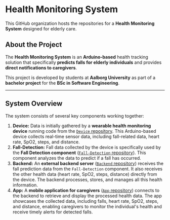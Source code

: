 # Health Monitoring System

This GitHub organization hosts the repositories for a **Health Monitoring System** designed for elderly care.

## About the Project

The **Health Monitoring System** is an **Arduino-based** health tracking solution that specifically **predicts falls for elderly individuals** and provides **direct notifications to caregivers**.

This project is developed by students at **Aalborg University** as part of a **bachelor project** for the **BSc in Software Engineering**.

---

## System Overview

The system consists of several key components working together:

1.  **Device:** Data is initially gathered by a **wearable health monitoring device** running code from the [`Device` repository](https://github.com/Bachelor-Alz/Device). This Arduino-based device collects real-time sensor data, including fall-related data, heart rate, SpO2, steps, and distance.
2.  **Fall-Detection:** Fall data collected by the device is specifically used by the **Fall Detection component** ([`Fall-Detection` repository](https://github.com/Bachelor-Alz/Fall_detection)). This component analyzes the data to predict if a fall has occurred.
3.  **Backend:** An **external backend server** ([`Backend` repository](https://github.com/Bachelor-Alz/Backend)) receives the fall prediction data from the `Fall-Detection` component. It also receives the other health data (heart rate, SpO2, steps, distance) directly from the device. The backend processes, stores, and manages all this health information.
4.  **App:** A **mobile application for caregivers** ([`App` repository](https://github.com/Bachelor-Alz/App)) connects to the backend to retrieve and display the processed health data. The app showcases the collected data, including falls, heart rate, SpO2, steps, and distance, enabling caregivers to monitor the individual's health and receive timely alerts for detected falls.
